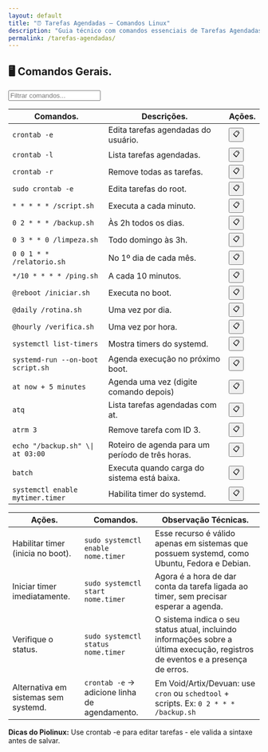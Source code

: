 ```yaml
---
layout: default
title: "⏰ Tarefas Agendadas — Comandos Linux"
description: "Guia técnico com comandos essenciais de Tarefas Agendadas. Copie, cole e use direto no terminal. Organizado por tarefas agendadas."
permalink: /tarefas-agendadas/
---
```


<section>



<h2>🖥 Comandos Gerais.</h2>

<input type="text" oninput="filtrarLinhas(this.value)" placeholder="Filtrar comandos...">
<script>
function filtrarLinhas(termo) {
  const linhas = document.querySelectorAll('tbody tr');
  linhas.forEach(linha => {
    linha.style.display = linha.textContent.toLowerCase().includes(termo.toLowerCase()) ? '' : 'none';
  });
}
</script>


<div class="table-container">
<table class="evergreen-table">
  <thead>
    <tr>
      <th>Comandos.</th>
      <th>Descrições.</th>
      <th>Ações.</th>
    </tr>
  </thead>
  <tbody>
    <tr>
      <td data-label="Comando"><code>crontab -e</code></td>
      <td data-label="Descrição">Edita tarefas agendadas do usuário.</td>
      <td data-label="Ação"><button class="copy-btn" data-command="crontab -e">📋</button></td>
    </tr>
    <tr>
      <td data-label="Comando"><code>crontab -l</code></td>
      <td data-label="Descrição">Lista tarefas agendadas.</td>
      <td data-label="Ação"><button class="copy-btn" data-command="crontab -l">📋</button></td>
    </tr>
    <tr>
      <td data-label="Comando"><code>crontab -r</code></td>
      <td data-label="Descrição">Remove todas as tarefas.</td>
      <td data-label="Ação"><button class="copy-btn" data-command="crontab -r">📋</button></td>
    </tr>
    <tr>
      <td data-label="Comando"><code>sudo crontab -e</code></td>
      <td data-label="Descrição">Edita tarefas do root.</td>
      <td data-label="Ação"><button class="copy-btn" data-command="sudo crontab -e">📋</button></td>
    </tr>
    <tr>
      <td data-label="Comando"><code>* * * * * /script.sh</code></td>
      <td data-label="Descrição">Executa a cada minuto.</td>
      <td data-label="Ação"><button class="copy-btn" data-command="* * * * * /script.sh">📋</button></td>
    </tr>
    <tr>
      <td data-label="Comando"><code>0 2 * * * /backup.sh</code></td>
      <td data-label="Descrição">Às 2h todos os dias.</td>
      <td data-label="Ação"><button class="copy-btn" data-command="0 2 * * * /backup.sh">📋</button></td>
    </tr>
    <tr>
      <td data-label="Comando"><code>0 3 * * 0 /limpeza.sh</code></td>
      <td data-label="Descrição">Todo domingo às 3h.</td>
      <td data-label="Ação"><button class="copy-btn" data-command="0 3 * * 0 /limpeza.sh">📋</button></td>
    </tr>
    <tr>
      <td data-label="Comando"><code>0 0 1 * * /relatorio.sh</code></td>
      <td data-label="Descrição">No 1º dia de cada mês.</td>
      <td data-label="Ação"><button class="copy-btn" data-command="0 0 1 * * /relatorio.sh">📋</button></td>
    </tr>
    <tr>
      <td data-label="Comando"><code>*/10 * * * * /ping.sh</code></td>
      <td data-label="Descrição">A cada 10 minutos.</td>
      <td data-label="Ação"><button class="copy-btn" data-command="*/10 * * * * /ping.sh">📋</button></td>
    </tr>
    <tr>
      <td data-label="Comando"><code>@reboot /iniciar.sh</code></td>
      <td data-label="Descrição">Executa no boot.</td>
      <td data-label="Ação"><button class="copy-btn" data-command="@reboot /iniciar.sh">📋</button></td>
    </tr>
    <tr>
      <td data-label="Comando"><code>@daily /rotina.sh</code></td>
      <td data-label="Descrição">Uma vez por dia.</td>
      <td data-label="Ação"><button class="copy-btn" data-command="@daily /rotina.sh">📋</button></td>
    </tr>
    <tr>
      <td data-label="Comando"><code>@hourly /verifica.sh</code></td>
      <td data-label="Descrição">Uma vez por hora.</td>
      <td data-label="Ação"><button class="copy-btn" data-command="@hourly /verifica.sh">📋</button></td>
    </tr>
    <tr>
      <td data-label="Comando"><code>systemctl list-timers</code></td>
      <td data-label="Descrição">Mostra timers do systemd.</td>
      <td data-label="Ação"><button class="copy-btn" data-command="systemctl list-timers">📋</button></td>
    </tr>
    <tr>
      <td data-label="Comando"><code>systemd-run --on-boot script.sh</code></td>
      <td data-label="Descrição">Agenda execução no próximo boot.</td>
      <td data-label="Ação"><button class="copy-btn" data-command="systemd-run --on-boot script.sh">📋</button></td>
    </tr>
    <tr>
      <td data-label="Comando"><code>at now + 5 minutes</code></td>
      <td data-label="Descrição">Agenda uma vez (digite comando depois)</td>
      <td data-label="Ação"><button class="copy-btn" data-command="at now + 5 minutes">📋</button></td>
    </tr>
    <tr>
      <td data-label="Comando"><code>atq</code></td>
      <td data-label="Descrição">Lista tarefas agendadas com at.</td>
      <td data-label="Ação"><button class="copy-btn" data-command="atq">📋</button></td>
    </tr>
    <tr>
      <td data-label="Comando"><code>atrm 3</code></td>
      <td data-label="Descrição">Remove tarefa com ID 3.</td>
      <td data-label="Ação"><button class="copy-btn" data-command="atrm 3">📋</button></td>
    </tr>
    <tr>
      <td data-label="Comando"><code>echo "/backup.sh" \| at 03:00</code></td>
      <td data-label="Descrição">Roteiro de agenda para um período de três horas.</td>
      <td data-label="Ação"><button class="copy-btn" data-command="echo &quot;/backup.sh&quot; \| at 03:00">📋</button></td>
    </tr>
    <tr>
      <td data-label="Comando"><code>batch</code></td>
      <td data-label="Descrição">Executa quando carga do sistema está baixa.</td>
      <td data-label="Ação"><button class="copy-btn" data-command="batch">📋</button></td>
    </tr>
    <tr>
      <td data-label="Comando"><code>systemctl enable mytimer.timer</code></td>
      <td data-label="Descrição">Habilita timer do systemd.</td>
      <td data-label="Ação"><button class="copy-btn" data-command="systemctl enable mytimer.timer">📋</button></td>
    </tr>
  </tbody>
</table>
</div>

<table class="evergreen-table">
  <thead>
    <tr>
      <th>Ações.</th>
      <th>Comandos.</th>
      <th>Observação Técnicas.</th>
    </tr>
  </thead>
  <tbody>
    <tr>
      <td data-label="Ação">Habilitar timer (inicia no boot).</td>
      <td data-label="Comando"><code>sudo systemctl enable nome.timer</code></td>
      <td data-label="Observação Técnica">Esse recurso é válido apenas em sistemas que possuem systemd, como Ubuntu, Fedora e Debian.</td>
    </tr>
    <tr>
      <td data-label="Ação">Iniciar timer imediatamente.</td>
      <td data-label="Comando"><code>sudo systemctl start nome.timer</code></td>
      <td data-label="Observação Técnica">Agora é a hora de dar conta da tarefa ligada ao timer, sem precisar esperar a agenda.</td>
    </tr>
    <tr>
      <td data-label="Ação">Verifique o status.</td>
      <td data-label="Comando"><code>sudo systemctl status nome.timer</code></td>
      <td data-label="Observação Técnica">O sistema indica o seu status atual, incluindo informações sobre a última execução, registros de eventos e a presença de erros.</td>
    </tr>
    <tr>
      <td data-label="Ação">Alternativa em sistemas sem systemd.</td>
      <td data-label="Comando"><code>crontab -e</code> → adicione linha de agendamento.</td>
      <td data-label="Observação Técnica">Em Void/Artix/Devuan: use <code>cron</code> ou <code>schedtool</code> + scripts. Ex: <code>0 2 * * * /backup.sh</code></td>
    </tr>
  </tbody>
</table>
 

<div class="dica-final">
   <strong>Dicas do Piolinux:</strong> Use crontab -e para editar tarefas - ele valida a sintaxe antes de salvar.
  </div>




</section>

